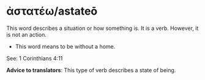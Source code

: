 # ἀστατέω/astateō 
This word describes a situation or how something is. It is a verb. However, it is not an action. 

* This word means to be without a home. 

See: 1 Corinthians 4:11

**Advice to translators**: This type of verb describes a state of being. 
